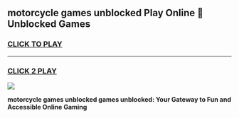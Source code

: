 
## motorcycle games unblocked Play Online 👋 Unblocked Games
<h3>
<a href="https://premium.freeplayer.one?title=motorcycle_games_unblocked&ref=19F">CLICK TO PLAY</a></h3>
<hr>

<h3>
<a href="https://premium.freeplayer.one?title=motorcycle_games_unblocked&ref=19F">CLICK 2 PLAY</a>
  
</h3>

<a href="https://premium.freeplayer.one?title=motorcycle_games_unblocked&ref=19F"><img src="https://clearcache.store/games.png"></a>


**motorcycle games unblocked games unblocked: Your Gateway to Fun and Accessible Online Gaming**
